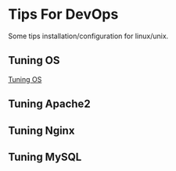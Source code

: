 # Tips For DevOps

Some tips installation/configuration for linux/unix. 

## Tuning OS
[Tuning OS](https://github.com/nguyenbinh12x/tipsfordevops/blob/master/TunningOS.md)

## Tuning Apache2


## Tuning Nginx


## Tuning MySQL
